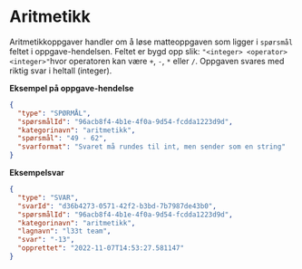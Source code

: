 # Aritmetikk

Aritmetikkoppgaver handler om å løse matteoppgaven som ligger i `spørsmål` feltet i oppgave-hendelsen.
Feltet er bygd opp slik: `"<integer> <operator> <integer>"`hvor operatoren kan være `+`, `-`, `*` eller `/`.
Oppgaven svares med riktig svar i heltall (integer).

**Eksempel på oppgave-hendelse**

```json
{
  "type": "SPØRMÅL",
  "spørsmålId": "96acb8f4-4b1e-4f0a-9d54-fcdda1223d9d",
  "kategorinavn": "aritmetikk",
  "spørsmål": "49 - 62",
  "svarformat": "Svaret må rundes til int, men sender som en string"
}
```

**Eksempelsvar**

```json
{
  "type": "SVAR",
  "svarId": "d36b4273-0571-42f2-b3bd-7b7987de43b0",
  "spørsmålId": "96acb8f4-4b1e-4f0a-9d54-fcdda1223d9d",
  "kategorinavn": "aritmetikk",
  "lagnavn": "l33t team",
  "svar": "-13",
  "opprettet": "2022-11-07T14:53:27.581147"
}
```
